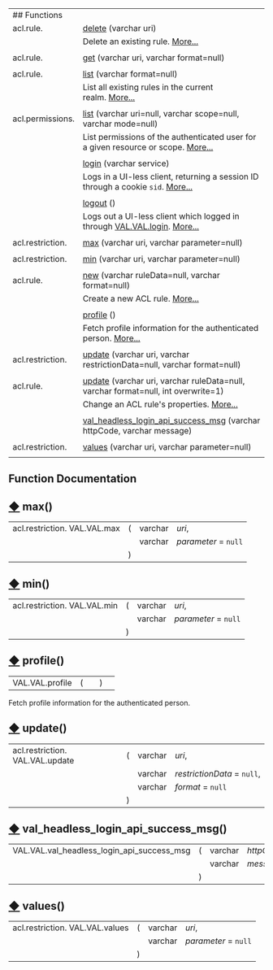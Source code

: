 |   |   |
|---|---|
|## Functions|   |
|acl.rule.|[delete](https://docs.openlinksw.com/valdocs/group__val__acl__module__http__api.html#ga6fc68796871aceab36f663c9e580f83e) (varchar uri)|
||Delete an existing rule. [More...](https://docs.openlinksw.com/valdocs/group__val__acl__module__http__api.html#ga6fc68796871aceab36f663c9e580f83e)|
||   |
|acl.rule.|[get](https://docs.openlinksw.com/valdocs/group__val__acl__module__http__api.html#ga5f84db9b1b48866081dce9a481efd3fb) (varchar uri, varchar format=null)|
||   |
|acl.rule.|[list](https://docs.openlinksw.com/valdocs/group__val__acl__module__http__api.html#ga4482c35b46473f3d5150478f3ed309c7) (varchar format=null)|
||List all existing rules in the current realm. [More...](https://docs.openlinksw.com/valdocs/group__val__acl__module__http__api.html#ga4482c35b46473f3d5150478f3ed309c7)|
||   |
|acl.permissions.|[list](https://docs.openlinksw.com/valdocs/group__val__acl__module__http__api.html#ga139024c82a319b2cd350e5dddc785d27) (varchar uri=null, varchar scope=null, varchar mode=null)|
||List permissions of the authenticated user for a given resource or scope. [More...](https://docs.openlinksw.com/valdocs/group__val__acl__module__http__api.html#ga139024c82a319b2cd350e5dddc785d27)|
||   |
||[login](https://docs.openlinksw.com/valdocs/group__val__acl__module__http__api.html#ga20284486a193239f08c9885596f01762) (varchar service)|
||Logs in a UI-less client, returning a session ID through a cookie `sid`. [More...](https://docs.openlinksw.com/valdocs/group__val__acl__module__http__api.html#ga20284486a193239f08c9885596f01762)|
||   |
||[logout](https://docs.openlinksw.com/valdocs/group__val__acl__module__http__api.html#ga45612b6dc47b262c761ee6bd98e866ce) ()|
||Logs out a UI-less client which logged in through [VAL.VAL.login](https://docs.openlinksw.com/valdocs/group__val__acl__module__http__api.html#ga20284486a193239f08c9885596f01762 "Logs in a UI-less client, returning a session ID through a cookie sid."). [More...](https://docs.openlinksw.com/valdocs/group__val__acl__module__http__api.html#ga45612b6dc47b262c761ee6bd98e866ce)|
||   |
|acl.restriction.|[max](https://docs.openlinksw.com/valdocs/namespaceVAL_1_1VAL.html#ad1e54c4f4c793bdab5dc4e7c5aadf389) (varchar uri, varchar parameter=null)|
||   |
|acl.restriction.|[min](https://docs.openlinksw.com/valdocs/namespaceVAL_1_1VAL.html#a03c91a7180356723689492b3ef9bdc95) (varchar uri, varchar parameter=null)|
||   |
|acl.rule.|[new](https://docs.openlinksw.com/valdocs/group__val__acl__module__http__api.html#gacb2dde6a02c97a7961971b710ff2ae39) (varchar ruleData=null, varchar format=null)|
||Create a new ACL rule. [More...](https://docs.openlinksw.com/valdocs/group__val__acl__module__http__api.html#gacb2dde6a02c97a7961971b710ff2ae39)|
||   |
||[profile](https://docs.openlinksw.com/valdocs/namespaceVAL_1_1VAL.html#a40d4df5eade2340827df95835511aff4) ()|
||Fetch profile information for the authenticated person. [More...](https://docs.openlinksw.com/valdocs/namespaceVAL_1_1VAL.html#a40d4df5eade2340827df95835511aff4)|
||   |
|acl.restriction.|[update](https://docs.openlinksw.com/valdocs/namespaceVAL_1_1VAL.html#a21def3a7cea8a27781d4dbc17404a90c) (varchar uri, varchar restrictionData=null, varchar format=null)|
||   |
|acl.rule.|[update](https://docs.openlinksw.com/valdocs/group__val__acl__module__http__api.html#gaa4823dd6df2da5874e34424b37f4f401) (varchar uri, varchar ruleData=null, varchar format=null, int overwrite=1)|
||Change an ACL rule's properties. [More...](https://docs.openlinksw.com/valdocs/group__val__acl__module__http__api.html#gaa4823dd6df2da5874e34424b37f4f401)|
||   |
||[val_headless_login_api_success_msg](https://docs.openlinksw.com/valdocs/namespaceVAL_1_1VAL.html#aacee5d2166ca0540cdaa2ea524397ff6) (varchar httpCode, varchar message)|
||   |
|acl.restriction.|[values](https://docs.openlinksw.com/valdocs/namespaceVAL_1_1VAL.html#adba527e9d3ad95865634ffc06f7c73b3) (varchar uri, varchar parameter=null)|
||   |

## Function Documentation

## [◆](https://docs.openlinksw.com/valdocs/namespaceVAL_1_1VAL.html#ad1e54c4f4c793bdab5dc4e7c5aadf389) max()

|   |   |   |   |
|---|---|---|---|
|acl.restriction. VAL.VAL.max|(|varchar|_uri_,|
|||varchar|_parameter_ = `null`|
||)|||

## [◆](https://docs.openlinksw.com/valdocs/namespaceVAL_1_1VAL.html#a03c91a7180356723689492b3ef9bdc95) min()

|   |   |   |   |
|---|---|---|---|
|acl.restriction. VAL.VAL.min|(|varchar|_uri_,|
|||varchar|_parameter_ = `null`|
||)|||

## [◆](https://docs.openlinksw.com/valdocs/namespaceVAL_1_1VAL.html#a40d4df5eade2340827df95835511aff4) profile()

|   |   |   |   |   |
|---|---|---|---|---|
|VAL.VAL.profile|(||)||

Fetch profile information for the authenticated person.

## [◆](https://docs.openlinksw.com/valdocs/namespaceVAL_1_1VAL.html#a21def3a7cea8a27781d4dbc17404a90c) update()

|   |   |   |   |
|---|---|---|---|
|acl.restriction. VAL.VAL.update|(|varchar|_uri_,|
|||varchar|_restrictionData_ = `null`,|
|||varchar|_format_ = `null`|
||)|||

## [◆](https://docs.openlinksw.com/valdocs/namespaceVAL_1_1VAL.html#aacee5d2166ca0540cdaa2ea524397ff6) val_headless_login_api_success_msg()

|   |   |   |   |
|---|---|---|---|
|VAL.VAL.val_headless_login_api_success_msg|(|varchar|_httpCode_,|
|||varchar|_message_|
||)|||

## [◆](https://docs.openlinksw.com/valdocs/namespaceVAL_1_1VAL.html#adba527e9d3ad95865634ffc06f7c73b3) values()

|   |   |   |   |
|---|---|---|---|
|acl.restriction. VAL.VAL.values|(|varchar|_uri_,|
|||varchar|_parameter_ = `null`|
||)|||